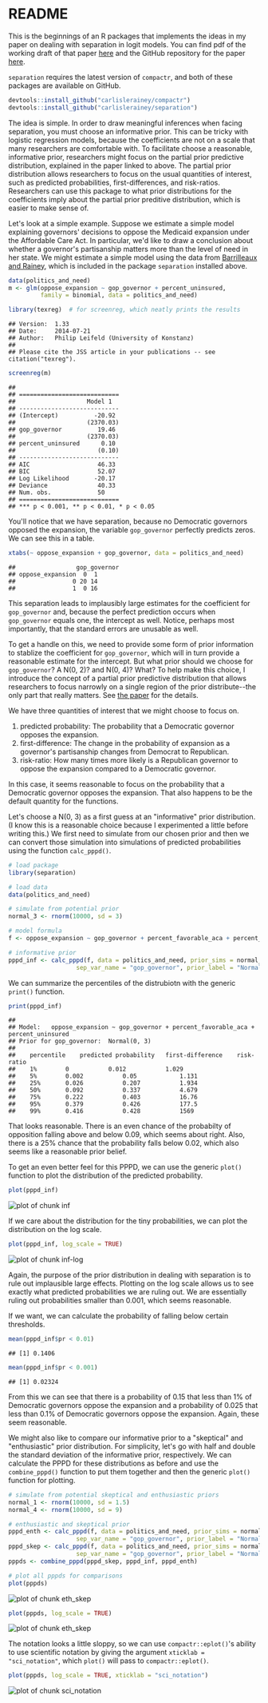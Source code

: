 # README

This is the beginnings of an R packages that implements the ideas in my
paper on dealing with separation in logit models. You can find pdf of the working draft of that paper [here](http://www.carlislerainey.com/papers/separation.pdf) and the GitHub repository for the paper [here](https://github.com/carlislerainey/priors-for-separation).

`separation` requires the latest version of `compactr`, and both of these packages are available on GitHub.


```r
devtools::install_github("carlislerainey/compactr")
devtools::install_github("carlislerainey/separation")
```

The idea is simple. In order to draw meaningful inferences when facing separation, you must choose an informative prior. This can be tricky with logistic regression models, because the coefficients are not on a scale that many researchers are comfortable with. To facilitate choose a reasonable, informative prior, researchers might focus on the partial prior predictive distribution, explained in the paper linked to above. The partial prior distribution allows researchers to focus on the usual quantities of interest, such as predicted probabilities, first-differences, and risk-ratios. Researchers can use this package to what prior distributions for the coefficients imply about the partial prior preditive distribution, which is easier to make sense of.

Let's look at a simple example. Suppose we estimate a simple model explaining governors' decisions to oppose the Medicaid expansion under the Affordable Care Act. In particular, we'd like to draw a conclusion about whether a governor's partisanship matters more than the level of need in her state. We might estimate a simple model using the data from [Barrilleaux and Rainey](http://www.carlislerainey.com/papers/need.pdf), which is included in the package `separation` installed above.


```r
data(politics_and_need)
m <- glm(oppose_expansion ~ gop_governor + percent_uninsured, 
         family = binomial, data = politics_and_need)

library(texreg)  # for screenreg, which neatly prints the results
```

```
## Version:  1.33
## Date:     2014-07-21
## Author:   Philip Leifeld (University of Konstanz)
## 
## Please cite the JSS article in your publications -- see citation("texreg").
```

```r
screenreg(m)
```

```
## 
## ============================
##                    Model 1  
## ----------------------------
## (Intercept)          -20.92 
##                    (2370.03)
## gop_governor          19.46 
##                    (2370.03)
## percent_uninsured      0.10 
##                       (0.10)
## ----------------------------
## AIC                   46.33 
## BIC                   52.07 
## Log Likelihood       -20.17 
## Deviance              40.33 
## Num. obs.             50    
## ============================
## *** p < 0.001, ** p < 0.01, * p < 0.05
```

You'll notice that we have separation, because no Democratic governors opposed the expansion, the variable `gop_governor` perfectly predicts zeros. We can see this in a table.


```r
xtabs(~ oppose_expansion + gop_governor, data = politics_and_need)
```

```
##                 gop_governor
## oppose_expansion  0  1
##                0 20 14
##                1  0 16
```

This separation leads to implausibly large estimates for the coefficient for `gop_governor` and, because the perfect prediction occurs when `gop_governor` equals one, the intercept as well. Notice, perhaps most importantly, that the standard errors are unusable as well.

To get a handle on this, we need to provide some form of prior information to stablize the coefficient for `gop_governor`, which will in turn provide a reasonable estimate for the intercept. But what prior should we choose for `gop_governor`? A N(0, 2)? and N(0, 4)? What? To help make this choice, I introduce the concept of a partial prior predictive distribution that allows researchers to focus narrowly on a single region of the prior distribute--the only part that really matters. See [the paper](http://www.carlislerainey.com/papers/separation.pdf) for the details. 

We have three quantities of interest that we might choose to focus on.

1. predicted probability: The probability that a Democratic governor opposes the expansion.
2. first-difference: The change in the probability of expansion as a governor's partisanship changes from Democrat to Republican.
3. risk-ratio: How many times more likely is a Republican governor to oppose the expansion compared to a Democratic governor.

In this case, it seems reasonable to focus on the probability that a Democratic governor opposes the expansion. That also happens to be the default quantity for the functions.

Let's choose a N(0, 3) as a first guess at an "informative" prior distribution. (I know this is a reasonable choice because I experimented a little before writing this.) We first need to simulate from our chosen prior and then we can convert those simulation into simulations of predicted probabilities using the function `calc_pppd()`.


```r
# load package
library(separation)

# load data
data(politics_and_need)

# simulate from potential prior
normal_3 <- rnorm(10000, sd = 3)

# model formula
f <- oppose_expansion ~ gop_governor + percent_favorable_aca + percent_uninsured

# informative prior
pppd_inf <- calc_pppd(f, data = politics_and_need, prior_sims = normal_3,     
                   sep_var_name = "gop_governor", prior_label = "Normal(0, 3)")
```

We can summarize the percentiles of the distrubiotn with the generic `print()` function.


```r
print(pppd_inf)
```

```
## 
## Model:	oppose_expansion ~ gop_governor + percent_favorable_aca + percent_uninsured
## Prior for gop_governor:	Normal(0, 3)
## 
##    percentile	predicted probability	first-difference	risk-ratio	
##    1%		0			0.012			1.029			
##    5%		0.002			0.05			1.131			
##    25%		0.026			0.207			1.934			
##    50%		0.092			0.337			4.679			
##    75%		0.222			0.403			16.76			
##    95%		0.379			0.426			177.5			
##    99%		0.416			0.428			1569			
```

That looks reasonable. There is an even chance of the probabilty of opposition falling above and below 0.09, which seems about right. Also, there is a 25% chance that the probability falls below 0.02, which also seems like a reasonable prior belief.

To get an even better feel for this PPPD, we can use the generic `plot()` function to plot the distribution of the predicted probability.


```r
plot(pppd_inf)
```

![plot of chunk inf](inf.png) 

If we care about the distribution for the tiny probabilities, we can plot the distribution on the log scale. 


```r
plot(pppd_inf, log_scale = TRUE)
```

![plot of chunk inf-log](inf-log.png) 

Again, the purpose of the prior distribution in dealing with separation is to rule out implausible large effects. Plotting on the log scale allows us to see exactly what predicted probabilities we are ruling out. We are essentially ruling out probabilities smaller than 0.001, which seems reasonable. 

If we want, we can calculate the probability of falling below certain thresholds.


```r
mean(pppd_inf$pr < 0.01)
```

```
## [1] 0.1406
```

```r
mean(pppd_inf$pr < 0.001)
```

```
## [1] 0.02324
```

From this we can see that there is a probability of 0.15 that less than 1% of Democratic governors oppose the expansion and a probability of 0.025 that less than 0.1% of Democratic governors oppose the expansion. Again, these seem reasonable.

We might also like to compare our informative prior to a "skeptical" and "enthusiastic" prior distribution. For simplicity, let's go with half and double the standard deviation of the informative prior, respectively. We can calculate the PPPD for these distributions as before and use the `combine_pppd()` function to put them together and then the generic `plot()` function for plotting.


```r
# simulate from potential skeptical and enthusiastic priors
normal_1 <- rnorm(10000, sd = 1.5)
normal_4 <- rnorm(10000, sd = 9)

# enthusiastic and skeptical prior
pppd_enth <- calc_pppd(f, data = politics_and_need, prior_sims = normal_4, 
                   sep_var_name = "gop_governor", prior_label = "Normal(0, 9)")
pppd_skep <- calc_pppd(f, data = politics_and_need, prior_sims = normal_1, 
                   sep_var_name = "gop_governor", prior_label = "Normal(0, 1.5)")
pppds <- combine_pppd(pppd_skep, pppd_inf, pppd_enth)

# plot all pppds for comparisons
plot(pppds)
```

![plot of chunk eth_skep](eth_skep1.png) 

```r
plot(pppds, log_scale = TRUE)
```

![plot of chunk eth_skep](eth_skep2.png) 

The notation looks a little sloppy, so we can use `compactr::eplot()`'s ability to use scientific notation by giving the argument `xticklab = "sci_notation"`, which `plot()` will pass to `compactr::eplot()`.


```r
plot(pppds, log_scale = TRUE, xticklab = "sci_notation")
```

![plot of chunk sci_notation](sci_notation.png) 
